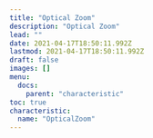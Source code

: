 ```yaml
---
title: "Optical Zoom"
description: "Optical Zoom"
lead: ""
date: 2021-04-17T18:50:11.992Z
lastmod: 2021-04-17T18:50:11.992Z
draft: false
images: []
menu:
  docs:
    parent: "characteristic"
toc: true
characteristic:
  name: "OpticalZoom"
---
```

